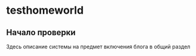 # testhomeworld
## Начало проверки
Здесь описание системы на предмет включения блога в общий раздел
